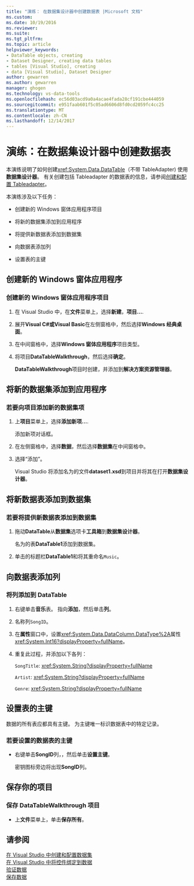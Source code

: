 ```yaml
---
title: "演练： 在数据集设计器中创建数据表 |Microsoft 文档"
ms.custom: 
ms.date: 10/19/2016
ms.reviewer: 
ms.suite: 
ms.tgt_pltfrm: 
ms.topic: article
helpviewer_keywords:
- DataTable objects, creating
- Dataset Designer, creating data tables
- tables [Visual Studio], creating
- data [Visual Studio], Dataset Designer
author: gewarren
ms.author: gewarren
manager: ghogen
ms.technology: vs-data-tools
ms.openlocfilehash: ec56d03acd9a0a4acae4fada28cf191cbe444059
ms.sourcegitcommit: e951faab601f5c05ad6606d8fd0cd2059fc4cc25
ms.translationtype: MT
ms.contentlocale: zh-CN
ms.lasthandoff: 12/14/2017
---
```

# <a name="walkthrough-creating-a-datatable-in-the-dataset-designer"></a>演练：在数据集设计器中创建数据表

本演练说明了如何创建<xref:System.Data.DataTable>（不带 TableAdapter) 使用**数据集设计器**。 有关创建包括 Tableadapter 的数据表的信息，请参阅[创建和配置 Tableadapter](../data-tools/create-and-configure-tableadapters.md)。  

本演练涉及以下任务：  

-   创建新的 Windows 窗体应用程序项目  

-   将新的数据集添加到应用程序  

-   将提供新数据表添加到数据集  

-   向数据表添加列  

-   设置表的主键  

## <a name="creating-a-new-windows-forms-application"></a>创建新的 Windows 窗体应用程序

### <a name="to-create-a-new-windows-forms-application-project"></a>创建新的 Windows 窗体应用程序项目  
  
1. 在 Visual Studio 中，在**文件**菜单上，选择**新建**，**项目...**.  
  
2. 展开**Visual C#**或**Visual Basic**在左侧窗格中，然后选择**Windows 经典桌面**。  

3. 在中间窗格中，选择**Windows 窗体应用程序**项目类型。  

4. 将项目**DataTableWalkthrough**，然后选择**确定**。 
  
     **DataTableWalkthrough**项目时创建，并添加到**解决方案资源管理器**。  

## <a name="adding-a-new-dataset-to-the-application"></a>将新的数据集添加到应用程序

### <a name="to-add-a-new-dataset-item-to-the-project"></a>若要向项目添加新的数据集项  
  
1.  上**项目**菜单上，选择**添加新项...**.  
  
     添加新项对话框。  
  
2.  在左侧窗格中，选择**数据**，然后选择**数据集**在中间窗格中。  
  
3.  选择“添加”。  
  
     Visual Studio 将添加名为的文件**dataset1.xsd**到项目并将其在打开**数据集设计器**。  

## <a name="adding-a-new-datatable-to-the-dataset"></a>将新数据表添加到数据集  

### <a name="to-add-a-new-data-table-to-the-dataset"></a>若要将提供新数据表添加到数据集  
  
1.  拖动**DataTable**从**数据集**选项卡**工具箱**到**数据集设计器**。  
  
     名为的表**DataTable1**添加到数据集。  
   
2.  单击的标题栏**DataTable1**和将其重命名`Music`。  

## <a name="adding-columns-to-the-datatable"></a>向数据表添加列

### <a name="to-add-columns-to-the-datatable"></a>将列添加到 DataTable  
  
1.  右键单击**音乐**表。 指向**添加**，然后单击**列**。  
  
2.  名称列`SongID`。  
  
3.  在**属性**窗口中，设置<xref:System.Data.DataColumn.DataType%2A>属性<xref:System.Int16?displayProperty=fullName>。  
  
4.  重复此过程，并添加以下各列：  
  
     `SongTitle`: <xref:System.String?displayProperty=fullName>  
  
     `Artist`: <xref:System.String?displayProperty=fullName>  
  
     `Genre`: <xref:System.String?displayProperty=fullName>  
  
## <a name="setting-the-primary-key-for-the-table"></a>设置表的主键

数据的所有表应都具有主键。 为主键唯一标识数据表中的特定记录。  
  
### <a name="to-set-the-primary-key-of-the-data-table"></a>若要设置的数据表的主键
  
-   右键单击**SongID**列，，然后单击**设置主键**。  
  
     密钥图标旁边将出现**SongID**列。  
  
## <a name="saving-your-project"></a>保存你的项目  
  
### <a name="to-save-the-datatablewalkthrough-project"></a>保存 DataTableWalkthrough 项目  
  
-   上**文件**菜单上，单击**保存所有**。  

## <a name="see-also"></a>请参阅

[在 Visual Studio 中创建和配置数据集](../data-tools/create-and-configure-datasets-in-visual-studio.md)  
[在 Visual Studio 中将控件绑定到数据](../data-tools/bind-controls-to-data-in-visual-studio.md)  
[验证数据](../data-tools/validate-data-in-datasets.md)  
[保存数据](../data-tools/saving-data.md)